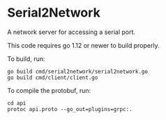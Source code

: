 # Serial2Network
A network server for accessing a serial port.

This code requires go 1.12 or newer to build properly.

To build, run:
```
go build cmd/serial2network/serial2network.go
go build cmd/client/client.go
```

To compile the protobuf, run:
```
cd api
protoc api.proto --go_out=plugins=grpc:.
```
